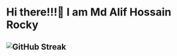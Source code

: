 <h1>Hi there!!!🥰 I am Md Alif Hossain Rocky</h1>
<h2 style="text-align: center>A FrontEnd developer</h2>

[![GitHub Streak](https://github-readme-streak-stats.herokuapp.com?user=ROCKHOSSAIN)](https://git.io/streak-stats)
